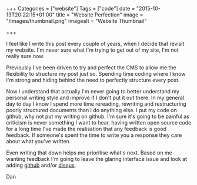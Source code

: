 +++
Categories = ["website"]
Tags = ["code"]
date = "2015-10-13T20:22:15+01:00"
title = "Website Perfection"
image = "/images/thumbnail.png"
imagealt = "Website Thumbnail"

+++

I feel like I write this post every couple of years, when I decide that revisit my website. 
I'm never sure what I'm trying to get out of my site, I'm not really sure now.


Previously I've been driven to try and perfect the CMS to allow me the flexibility to structure my post just so. 
Spending time coding where I know I'm strong and hiding behind the need to perfectly structure every post.


Now I understand that actually I'm never going to better understand my personal writing style and improve if I don't put it out there. 
In my general day to day I know I spend more time rereading, rewriting and restructuring poorly structured documents than I do anything else. 
I put my code on github, why not put my writing on github. I'm sure it's going to be painful as criticism is never something I want to hear, 
having written open source code for a long time I've made the realisation that any feedback is good feedback. 
If someone's spent the time to write you a response they care about what you've written.


Even writing that down helps me prioritise what's next. Based on me wanting feedback I'm going to leave the glaring interface 
issue and look at adding [github](http://github.com/d2g) and/or [disqus](https://disqus.com/websites/). 

Dan